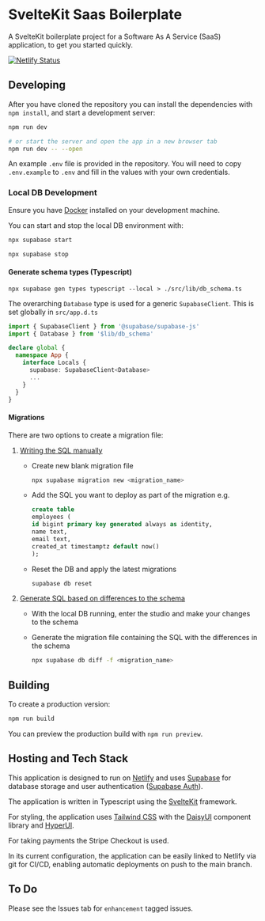 # SvelteKit Saas Boilerplate

A SvelteKit boilerplate project for a Software As A Service (SaaS) application, to get you started quickly.

[![Netlify Status](https://api.netlify.com/api/v1/badges/70e20d6a-2d2c-4a5b-b697-8053c1e8655b/deploy-status)](https://app.netlify.com/sites/sveltekitsaasboilerplate/deploys)

## Developing

After you have cloned the repository you can install the dependencies with `npm install`, and start a development server:

```bash
npm run dev

# or start the server and open the app in a new browser tab
npm run dev -- --open
```

An example `.env` file is provided in the repository. You will need to copy `.env.example` to `.env` and fill in the values with your own credentials.

### Local DB Development

Ensure you have [Docker](https://docs.docker.com/get-docker/) installed on your development machine.

You can start and stop the local DB environment with:

```bash
npx supabase start

npx supabase stop
```

#### Generate schema types (Typescript)

`npx supabase gen types typescript --local > ./src/lib/db_schema.ts`

The overarching `Database` type is used for a generic `SupabaseClient`. This is set globally in `src/app.d.ts`

```ts
import { SupabaseClient } from '@supabase/supabase-js'
import { Database } from '$lib/db_schema'

declare global {
  namespace App {
    interface Locals {
      supabase: SupabaseClient<Database>
      ...
    }
  }
}
```

#### Migrations

There are two options to create a migration file:

1. [Writing the SQL manually](https://supabase.com/docs/guides/cli/local-development#database-migrations)

    - Create new blank migration file

      ```bash
      npx supabase migration new <migration_name>
      ```

    - Add the SQL you want to deploy as part of the migration e.g.

      ```sql
      create table
      employees (
      id bigint primary key generated always as identity,
      name text,
      email text,
      created_at timestamptz default now()
      );
      ```

    - Reset the DB and apply the latest migrations

      ```bash
      supabase db reset
      ```

2. [Generate SQL based on differences to the schema](https://supabase.com/docs/guides/cli/local-development#diffing-changes)

   - With the local DB running, enter the studio and make your changes to the schema

   - Generate the migration file containing the SQL with the differences in the schema

      ```bash
      npx supabase db diff -f <migration_name>
      ```

## Building

To create a production version:

```bash
npm run build
```

You can preview the production build with `npm run preview`.

## Hosting and Tech Stack

This application is designed to run on [Netlify](https://www.netlify.com/) and uses [Supabase](https://supabase.io/) for database storage and user authentication ([Supabase Auth](https://supabase.com/auth)).

The application is written in Typescript using the [SvelteKit](https://kit.svelte.dev/) framework.

For styling, the application uses [Tailwind CSS](https://tailwindcss.com/) with the [DaisyUI](https://daisyui.com/) component library and [HyperUI](https://www.hyperui.dev/).

For taking payments the Stripe Checkout is used.

In its current configuration, the application can be easily linked to Netlify via git for CI/CD, enabling automatic deployments on push to the main branch.

## To Do

Please see the Issues tab for `enhancement` tagged issues.
